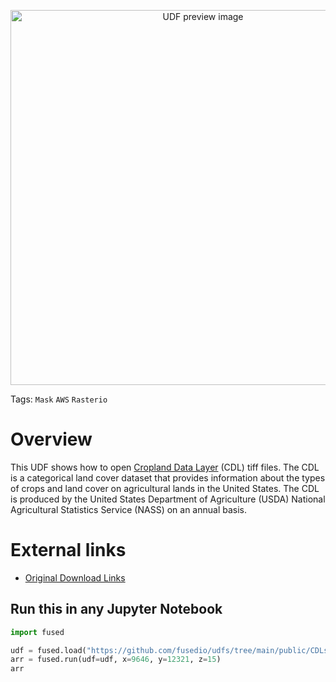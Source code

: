 <!--fused:pin=2-->
<!--fused:preview-->
<p align="center"><img src="https://fused-magic.s3.us-west-2.amazonaws.com/thumbnails/udfs-staging/CDLS_Tile_Example.png" width="600" alt="UDF preview image"></p>

<!--fused:tags-->
Tags: `Mask` `AWS` `Rasterio`

<!--fused:readme-->
# Overview

This UDF shows how to open [Cropland Data Layer](https://www.nass.usda.gov/Research_and_Science/Cropland/SARS1a.php) (CDL) tiff files. The CDL is a categorical land cover dataset that provides information about the types of crops and land cover on agricultural lands in the United States. The CDL is produced by the United States Department of Agriculture (USDA) National Agricultural Statistics Service (NASS) on an annual basis.

# External links

- [Original Download Links](https://www.nass.usda.gov/Research_and_Science/Cropland/Release/index.php)

## Run this in any Jupyter Notebook

```python
import fused

udf = fused.load("https://github.com/fusedio/udfs/tree/main/public/CDLs_Tile_Example")
arr = fused.run(udf=udf, x=9646, y=12321, z=15)
arr
```
